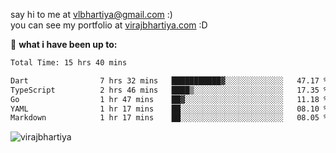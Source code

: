 say hi to me at [vlbhartiya@gmail.com](mailto:vlbhartiya@gmail.com) :)<br/>
you can see my portfolio at [virajbhartiya.com](https://virajbhartiya.com) :D<br/>


🚀 **what i have been up to:**

<!--START_SECTION:waka-->

```txt
Total Time: 15 hrs 40 mins

Dart                7 hrs 32 mins   ███████████▓░░░░░░░░░░░░░   47.17 %
TypeScript          2 hrs 46 mins   ████▒░░░░░░░░░░░░░░░░░░░░   17.35 %
Go                  1 hr 47 mins    ██▓░░░░░░░░░░░░░░░░░░░░░░   11.18 %
YAML                1 hr 17 mins    ██░░░░░░░░░░░░░░░░░░░░░░░   08.10 %
Markdown            1 hr 17 mins    ██░░░░░░░░░░░░░░░░░░░░░░░   08.05 %
```

<!--END_SECTION:waka-->

<p align="left"> <img src="https://komarev.com/ghpvc/?username=virajbhartiya&color=blue" alt="virajbhartiya" /> </p>
